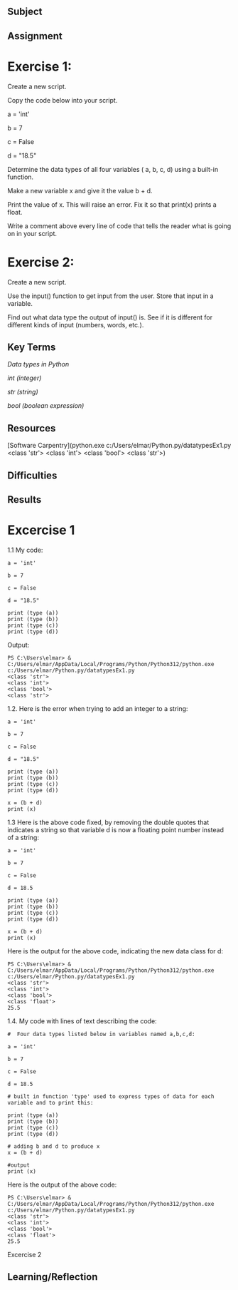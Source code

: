 ##  Subject

##  Assignment

#  Exercise 1:

Create a new script.

Copy the code below into your script.

a = 'int'

b = 7

c = False

d = "18.5"

Determine the data types of all four variables ( a, b, c, d) using a built-in function.

Make a new variable x and give it the value b + d. 

Print the value of x. This will raise an error. Fix it so that print(x) prints a float.

Write a comment above every line of code that tells the reader what is going on in your script.

# Exercise 2:

Create a new script.

Use the input() function to get input from the user. Store that input in a variable.

Find out what data type the output of input() is. See if it is different for different kinds of input (numbers, words, etc.).


##  Key Terms

*Data types in Python*

*int (integer)*

*str (string)*

*bool (boolean expression)*






##  Resources

[Software Carpentry](python.exe c:/Users/elmar/Python.py/datatypesEx1.py <class 'str'> <class 'int'> <class 'bool'> <class 'str'>)



##  Difficulties

##  Results

# Excercise 1

1.1   My code:

```
a = 'int'

b = 7

c = False

d = "18.5"

print (type (a))
print (type (b))
print (type (c))
print (type (d))
```

Output:

```
PS C:\Users\elmar> & C:/Users/elmar/AppData/Local/Programs/Python/Python312/python.exe c:/Users/elmar/Python.py/datatypesEx1.py
<class 'str'>
<class 'int'>
<class 'bool'>
<class 'str'>
```

1.2.  Here is the error when trying to add an integer to a string:

```
a = 'int'

b = 7

c = False

d = "18.5"

print (type (a))
print (type (b))
print (type (c))
print (type (d))

x = (b + d)
print (x)
```
1.3  Here is the above code fixed, by removing the double quotes that indicates a string so that variable d is now a floating point number instead of a string:

```
a = 'int'

b = 7

c = False

d = 18.5

print (type (a))
print (type (b))
print (type (c))
print (type (d))

x = (b + d)
print (x)
```

Here is the output for the above code, indicating the new data class for d:

```
PS C:\Users\elmar> & C:/Users/elmar/AppData/Local/Programs/Python/Python312/python.exe c:/Users/elmar/Python.py/datatypesEx1.py
<class 'str'>
<class 'int'>
<class 'bool'>
<class 'float'>
25.5
```

1.4. My code with lines of text describing the code:

```
#  Four data types listed below in variables named a,b,c,d:

a = 'int'

b = 7

c = False

d = 18.5

# built in function 'type' used to express types of data for each variable and to print this:

print (type (a))
print (type (b))
print (type (c))
print (type (d))

# adding b and d to produce x
x = (b + d)

#output
print (x)
```

Here is the output of the above code:

```
PS C:\Users\elmar> & C:/Users/elmar/AppData/Local/Programs/Python/Python312/python.exe c:/Users/elmar/Python.py/datatypesEx1.py
<class 'str'>
<class 'int'>
<class 'bool'>
<class 'float'>
25.5
```
Excercise 2



##  Learning/Reflection
